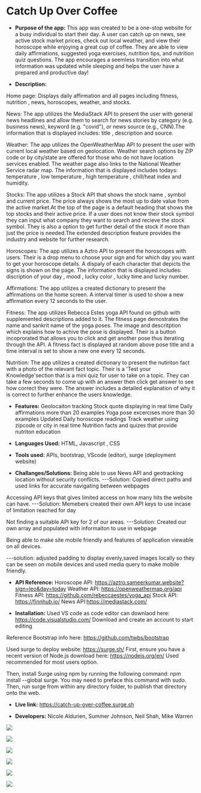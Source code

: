 # Catch Up Over Coffee
* **Purpose of the app:** 
 This app was created to be a one-stop website for a busy individual to start their day. A user can catch up on news, see active stock market prices, check out      local weather, and view their horoscope while enjoying a great cup of coffee. They are able to view daily affirmations, suggested yoga exercises, nutrition tips, and nutrition quiz questions. The app encourages a seemless transition into what information was updated while sleeping and helps the user have a prepared and productive day!

* **Description:** 

Home page: Displays daily affirmation and all pages including fitness, nutrition , news, horoscopes, weather, and stocks.

News: The app utilizes the MediaStack API to present the user with general news headlines and allow them to search for news stories by category (e.g. business news), keyword (e.g. "covid"), or news source (e.g., CNN).The information that is displayed includes: title , description and source.

Weather: The app utilizes the OpenWeatherMap API to present the user with current local weather based on geolocation. Weather search options by ZIP code or by city/state are offered for those who do not have location services enabled. The weather page also links to the National Weather Service radar map. The information that is displayed includes todays: temperature , low temperature , high temperature , chill/heat index and humidity.

Stocks: The app utilizes a Stock API that shows the stock name , symbol and current price. The price always shows the most up to date value from the active market.At the top of the page is a default heading that shows the top stocks and their active price. If a user does not know their stock symbol they can input what company they want to search and recieve the stock symbol. They is also a option to get further detail of the stock if more than just the price is needed.The extended description feature provides the industry and website for further research.

Horoscopes: The app utilizes a Aztro API to present the horoscopes with users. Their is a drop menu to choose your sign and for which day you want to get your horoscope details. A dispaly of each character that depicts the signs is shown on the page. The information that is displayed includes: discription of your day , mood , lucky color , lucky time and lucky number. 

Affirmations: The app utilizes a created dictionary to present the affirmations on the home screen. A interval timer is used to show a new affirmation every 12 seconds to the user.

Fitness: The app utilizes Rebecca Estes yoga API found on github with supplemented descriptions added to it. The fitness page demostrates the name and sankrit name of the yoga poses. The image and descritption which explains how to achive the pose is displayed. Their is a button incoprorated that allows you to click and get another pose thus iterating through the API. A fitness fact is displayed at random above pose title and a time interval is set to show a new one every 12 seconds.

Nutrition: The app utilizes a created dictionary to present the nutiriton fact with a photo of the relevant fact topic. Their is a 'Test your Knowledge'section that is a mini quiz for user to take on a topic. They can take a few seconds to come up with an answer then click get answer to see how correct they were. The answer includes a detailed explanation of why it is correct to further enhance the users knowledge.

* **Features:**
Geolocaiton tracking
Stock quote displaying in real time
Daily affirmations more than 20 examples
Yoga pose excercises more than 30 examples
Updated Daily horoscope readings
Track weather using zipcode or city in real time 
Nutrition facts and quizes that provide nutriton education

* **Languages Used:**
HTML, Javascript , CSS

* **Tools used:**
APIs, bootstrap, VScode (editor), surge (deployment website)

* **Challanges/Solutions:**
Being able to use News API and geotracking location without security conflicts. 
---Solution: Copied direct paths and used links for accurate navigating between webpages

Accessing API keys that gives limited access on how many hits the website can have.
---Solution: Memebers created their own API keys to use incase of limitation reached for day

Not finding a suitable API key for 2 of our areas.
---Solution: Created our own array and populated with informaiton to use in webpage

Being able to make site mobile friendly and features of application viewable on all devices.

---solution: adjusted padding to display evenly,saved images locally so they can be seen on mobile devices 
and used media query to make mobile friendly.

* **API Reference:**
Horoscope API: https://aztro.sameerkumar.website?sign=leo&day=today
Weather API: https://openweathermap.org/api
Fitness API: https://github.com/rebeccaestes/yoga_api
Stock API: https://finnhub.io/
News API:https://mediastack.com/

* **Installation:**
Used VS code as code editor can downlaod here: https://code.visualstudio.com/
Download and create an account to start editing

Reference Bootstrap info here: https://github.com/twbs/bootstrap

Used surge to deploy website: https://surge.sh/
First, ensure you have a recent version of Node.js download here: https://nodejs.org/en/
Used recommended for most users option.

Then, install Surge using npm by running the following command: npm install --global surge. 
You may need to preface this command with sudo.
Then, run surge from within any directory folder, to publish that directory onto the web.

* **Live link:**
https://catch-up-over-coffee.surge.sh

* **Developers:**
Nicole Aldurien, Summer Johnson,  Neil Shah, Mike Warren


![](https://github.com/nicolealdurien/catch-up-over-coffee/blob/main/images/screenshot.png?raw=true)

![](https://user-images.githubusercontent.com/71364408/110894150-5a4b8900-82c5-11eb-9e82-f0fdd932bab6.png)

![](https://user-images.githubusercontent.com/71364408/110894165-60da0080-82c5-11eb-86a5-f0cd5357d133.png)

![](https://user-images.githubusercontent.com/71364408/110894168-633c5a80-82c5-11eb-8002-75c4fa0996f2.png)

![](https://user-images.githubusercontent.com/71364408/110894171-65061e00-82c5-11eb-8859-b99c150e625f.png)

![](https://user-images.githubusercontent.com/71364408/110894177-66374b00-82c5-11eb-90ec-28a81e72a089.png)

